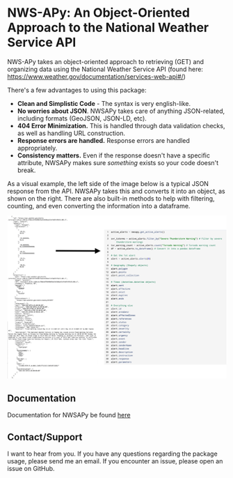 # NWS-APy: An Object-Oriented Approach to the National Weather Service API

NWS-APy takes an object-oriented approach to retrieving (GET) and organizing data using the National Weather Service API (found here: https://www.weather.gov/documentation/services-web-api#/)

There's a few advantages to using this package:
- **Clean and Simplistic Code** - The syntax is very english-like.
- **No worries about JSON**. NWSAPy takes care of anything JSON-related, including formats (GeoJSON, JSON-LD, etc).
- **404 Error Minimization.** This is handled through data validation checks, as well as handling URL construction.
- **Response errors are handled.** Response errors are handled appropriately.
- **Consistency matters.** Even if the response doesn't have a specific attribute, NWSAPy makes sure *something* exists so your code doesn't break.

As a visual example, the left side of the image below is a typical JSON response from the API. NWSAPy takes this and converts it into an object, as shown on the right. There are also built-in methods to help with filtering, counting, and even converting the information into a dataframe.

![This is a test](./docs/_static/json_to_obj.png)

## Documentation

Documentation for NWSAPy be found [here](https://nwsapy.readthedocs.io/en/latest/index.html)

## Contact/Support

I want to hear from you. If you have any questions regarding the package usage, please send me an email. If you encounter an issue, please open an issue on GitHub.
